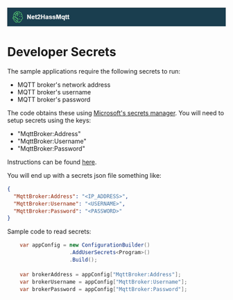 ﻿![](/Documentation/Images/Net2HassMqtt_banner_820x70.png)

# Developer Secrets

The sample applications require the following secrets to run:

* MQTT broker's network address
* MQTT broker's username
* MQTT broker's password

The code obtains these using [Microsoft's secrets manager](https://learn.microsoft.com/en-us/aspnet/core/security/app-secrets?view=aspnetcore-8.0&tabs=windows#enable-secret-storage).
You will need to setup secrets using the keys:

* "MqttBroker:Address"
* "MqttBroker:Username"
* "MqttBroker:Password"

Instructions can be found [here](https://learn.microsoft.com/en-us/aspnet/core/security/app-secrets?view=aspnetcore-8.0&tabs=windows#enable-secret-storage).

You will end up with a secrets json file something like:

```json
{
  "MqttBroker:Address": "<IP_ADDRESS>",
  "MqttBroker:Username": "<USERNAME>",
  "MqttBroker:Password": "<PASSWORD>"
}
```

Sample code to read secrets:

```csharp
    var appConfig = new ConfigurationBuilder()
                    .AddUserSecrets<Program>()
                    .Build();

    var brokerAddress = appConfig["MqttBroker:Address"];
    var brokerUsername = appConfig["MqttBroker:Username"];
    var brokerPassword = appConfig["MqttBroker:Password"];
```